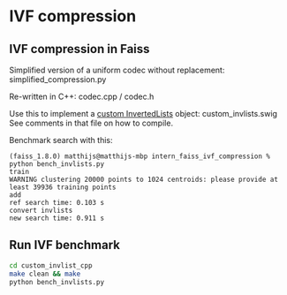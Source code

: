 
# IVF compression

## IVF compression in Faiss

Simplified version of a uniform codec without replacement: simplified_compression.py

Re-written in C++: codec.cpp / codec.h

Use this to implement a [custom InvertedLists](https://github.com/facebookresearch/faiss/wiki/Inverted-list-objects-and-scanners#the-invertedlists-object) object: custom_invlists.swig
See comments in that file on how to compile. 

Benchmark search with this: 

```
(faiss_1.8.0) matthijs@matthijs-mbp intern_faiss_ivf_compression % python bench_invlists.py
train
WARNING clustering 20000 points to 1024 centroids: please provide at least 39936 training points
add
ref search time: 0.103 s
convert invlists
new search time: 0.911 s
```

## Run IVF benchmark
```bash
cd custom_invlist_cpp
make clean && make
python bench_invlists.py
```
